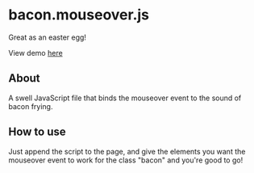 bacon.mouseover.js
===========
Great as an easter egg!

View demo [here](http://baconmouseover.herokuapp.com/)


About
-----------
A swell JavaScript file that binds the mouseover event to the sound of bacon frying. 


How to use
-----------
Just append the script to the page, and give the elements you want the mouseover event to work for the class "bacon" and you're good to go!
